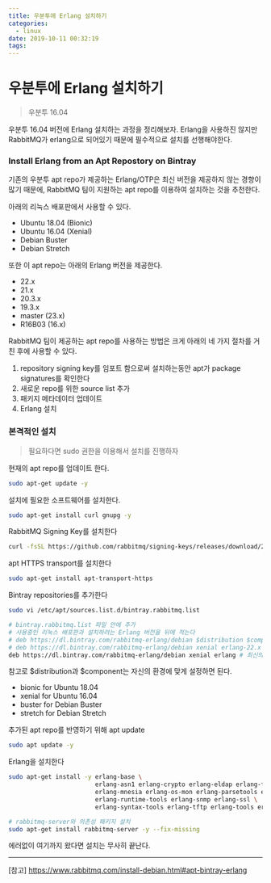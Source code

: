 ```yaml
---
title: 우분투에 Erlang 설치하기
categories:
  - linux
date: 2019-10-11 00:32:19
tags:
---
```


# 우분투에 Erlang 설치하기

> 우분투 16.04

우분투 16.04 버전에 Erlang 설치하는 과정을 정리해보자. Erlang을 사용하진 않지만 RabbitMQ가 erlang으로 되어있기 때문에 필수적으로 설치를 선행해야한다.

### Install Erlang from an Apt Repostory on Bintray

기존의 우분투 apt repo가 제공하는 Erlang/OTP은 최신 버전을 제공하지 않는 경향이 많기 때문에, RabbitMQ 팀이 지원하는 apt repo를 이용하여 설치하는 것을 추천한다. 

아래의 리눅스 배포판에서 사용할 수 있다.

* Ubuntu 18.04 (Bionic)
* Ubuntu 16.04 (Xenial)
* Debian Buster
* Debian Stretch

또한 이 apt repo는 아래의 Erlang 버전을 제공한다.

* 22.x
* 21.x
* 20.3.x
* 19.3.x
* master (23.x)
* R16B03 (16.x)

RabbitMQ 팀이 제공하는 apt repo를 사용하는 방법은 크게 아래의 네 가지 절차를 거친 후에 사용할 수 있다.

1. repository signing key를 임포트 함으로써 설치하는동안 apt가 package signatures를 확인한다
2. 새로운 repo를 위한 source list 추가
3. 패키지 메타데이터 업데이트
4. Erlang 설치

### 본격적인 설치

> 필요하다면 sudo 권한을 이용해서 설치를 진행하자

현재의 apt repo를 업데이트 한다.

~~~sh
sudo apt-get update -y
~~~

설치에 필요한 소프트웨어를 설치한다.

~~~sh
sudo apt-get install curl gnupg -y
~~~

RabbitMQ Signing Key를 설치한다
~~~sh
curl -fsSL https://github.com/rabbitmq/signing-keys/releases/download/2.0/rabbitmq-release-signing-key.asc | sudo apt-key add -
~~~

apt HTTPS transport를 설치한다
~~~sh
sudo apt-get install apt-transport-https
~~~

Bintray repositories를 추가한다
~~~sh
sudo vi /etc/apt/sources.list.d/bintray.rabbitmq.list

# bintray.rabbitmq.list 파일 안에 추가
# 사용중인 리눅스 배포판과 설치하려는 Erlang 버전을 뒤에 적는다
# deb https://dl.bintray.com/rabbitmq-erlang/debian $distribution $component
# deb https://dl.bintray.com/rabbitmq-erlang/debian xenial erlang-22.x
deb https://dl.bintray.com/rabbitmq-erlang/debian xenial erlang # 최신의 안정화 버전을 설치한다
~~~

참고로 \$distribution과 \$component는 자신의 환경에 맞게 설정하면 된다. 


* bionic for Ubuntu 18.04
* xenial for Ubuntu 16.04
* buster for Debian Buster
* stretch for Debian Stretch

추가된 apt repo를 반영하기 위해 apt update
~~~sh
sudo apt update -y
~~~

Erlang을 설치한다
~~~sh
sudo apt-get install -y erlang-base \
                        erlang-asn1 erlang-crypto erlang-eldap erlang-ftp erlang-inets \
                        erlang-mnesia erlang-os-mon erlang-parsetools erlang-public-key \
                        erlang-runtime-tools erlang-snmp erlang-ssl \
                        erlang-syntax-tools erlang-tftp erlang-tools erlang-xmerl

# rabbitmq-server와 의존성 패키지 설치
sudo apt-get install rabbitmq-server -y --fix-missing
~~~

에러없이 여기까지 왔다면 설치는 무사히 끝난다. 

---
[참고]
<https://www.rabbitmq.com/install-debian.html#apt-bintray-erlang>